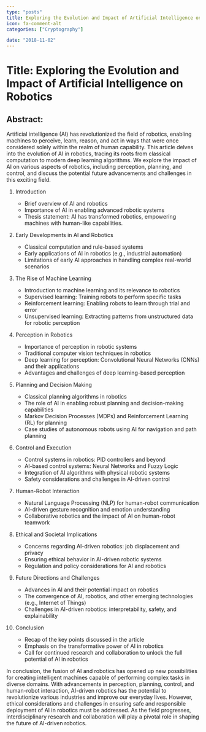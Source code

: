 ```yaml
---
type: "posts"
title: Exploring the Evolution and Impact of Artificial Intelligence on Robotics
icon: fa-comment-alt
categories: ["Cryptography"]

date: "2018-11-02"
---
```




# Title: Exploring the Evolution and Impact of Artificial Intelligence on Robotics

## Abstract:
Artificial intelligence (AI) has revolutionized the field of robotics, enabling machines to perceive, learn, reason, and act in ways that were once considered solely within the realm of human capability. This article delves into the evolution of AI in robotics, tracing its roots from classical computation to modern deep learning algorithms. We explore the impact of AI on various aspects of robotics, including perception, planning, and control, and discuss the potential future advancements and challenges in this exciting field.

1. Introduction
   - Brief overview of AI and robotics
   - Importance of AI in enabling advanced robotic systems
   - Thesis statement: AI has transformed robotics, empowering machines with human-like capabilities.

2. Early Developments in AI and Robotics
   - Classical computation and rule-based systems
   - Early applications of AI in robotics (e.g., industrial automation)
   - Limitations of early AI approaches in handling complex real-world scenarios

3. The Rise of Machine Learning
   - Introduction to machine learning and its relevance to robotics
   - Supervised learning: Training robots to perform specific tasks
   - Reinforcement learning: Enabling robots to learn through trial and error
   - Unsupervised learning: Extracting patterns from unstructured data for robotic perception

4. Perception in Robotics
   - Importance of perception in robotic systems
   - Traditional computer vision techniques in robotics
   - Deep learning for perception: Convolutional Neural Networks (CNNs) and their applications
   - Advantages and challenges of deep learning-based perception

5. Planning and Decision Making
   - Classical planning algorithms in robotics
   - The role of AI in enabling robust planning and decision-making capabilities
   - Markov Decision Processes (MDPs) and Reinforcement Learning (RL) for planning
   - Case studies of autonomous robots using AI for navigation and path planning

6. Control and Execution
   - Control systems in robotics: PID controllers and beyond
   - AI-based control systems: Neural Networks and Fuzzy Logic
   - Integration of AI algorithms with physical robotic systems
   - Safety considerations and challenges in AI-driven control

7. Human-Robot Interaction
   - Natural Language Processing (NLP) for human-robot communication
   - AI-driven gesture recognition and emotion understanding
   - Collaborative robotics and the impact of AI on human-robot teamwork

8. Ethical and Societal Implications
   - Concerns regarding AI-driven robotics: job displacement and privacy
   - Ensuring ethical behavior in AI-driven robotic systems
   - Regulation and policy considerations for AI and robotics

9. Future Directions and Challenges
   - Advances in AI and their potential impact on robotics
   - The convergence of AI, robotics, and other emerging technologies (e.g., Internet of Things)
   - Challenges in AI-driven robotics: interpretability, safety, and explainability

10. Conclusion
    - Recap of the key points discussed in the article
    - Emphasis on the transformative power of AI in robotics
    - Call for continued research and collaboration to unlock the full potential of AI in robotics

In conclusion, the fusion of AI and robotics has opened up new possibilities for creating intelligent machines capable of performing complex tasks in diverse domains. With advancements in perception, planning, control, and human-robot interaction, AI-driven robotics has the potential to revolutionize various industries and improve our everyday lives. However, ethical considerations and challenges in ensuring safe and responsible deployment of AI in robotics must be addressed. As the field progresses, interdisciplinary research and collaboration will play a pivotal role in shaping the future of AI-driven robotics.